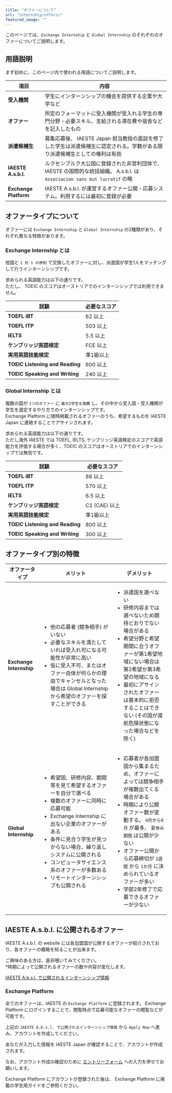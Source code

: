 ```yaml
---
title: "オファーについて"
url: "internship/offers/"
featured_image: ""
---
```

このページでは、`Exchange Internship` と `Global Internship` のそれぞれのオファーについてご説明します。

## 用語説明

まず初めに、このページ内で使われる用語についてご説明します。

| 項目                    | 内容   |
| ---------------------- | ----- |
| **受入機関**            | 学生にインターンシップの機会を提供する企業や大学など |
| **オファー**             | 所定のフォーマットに受入機関が受入れる学生の専門分野・必要スキル、支給される滞在費や宿舎などを記入したもの |
| **派遣候補生**          | 募集応募後、 IAESTE Japan 担当教授の面談を修了した学生は派遣候補生に認定される。学籍がある限り派遣候補生としての権利は有効 |
| **IAESTE A.s.b.l.**   | ルクセンブルク大公国に登録された非営利団体で、 IAESTE の国際的な統括組織。 A.s.b.l. は `Associacion sans but lucratif` の略 |
| **Exchange Platform** | IAESTE A.s.b.l. が運営するオファー公開・応募システム。利用するには最初に登録が必要 |

## オファータイプについて

オファーには `Exchange Internship` と `Global Internship` の2種類があり、それぞれ異なる特徴があります。

### Exchange Internship とは

他国と `1 対 1 の原則` で交換したオファーに対し、派遣国が学生1人をマッチングして行うインターンシップです。

求められる英語能力は以下の通りです。<br>
ただし、 TOEIC のスコアはオーストリアでのインターンシップでは利用できません。

| 試験 | 必要なスコア |
| --- | ----- |
| **TOEFL iBT** | 62 以上  |
| **TOEFL ITP** | 503 以上 |
| **IELTS**     | 5.5 以上 |
| **ケンブリッジ英語検定** | FCE 以上 |
| **実用英語技能検定** | 準1級以上 |
| **TOEIC Listening and Reading** | 600 以上 |
| **TOEIC Speaking and Writing** | 240 以上 |

### Global Internship とは

複数の国が `1つのオファー` に `最大2学生を推薦` し、その中から受入国・受入機関が学生を選定するやり方でのインターンシップです。<br>
Exchange Platform に随時掲載されるオファーのうち、希望するものを IAESTE Japan に連絡することでアサインされます。

求められる英語能力は以下の通りです。<br>
ただし海外 IAESTE では TOEFL, IELTS, ケンブリッジ英語検定のスコアで英語能力を評価する場合が多く、TOEIC のスコアはオーストリアでのインターンシップでは無効です。

| 試験 | 必要なスコア |
| --- | ----- |
| **TOEFL iBT** | 88 以上  |
| **TOEFL ITP** | 570 以上 |
| **IELTS**     | 6.5 以上 |
| **ケンブリッジ英語検定** | C1 (CAE) 以上 |
| **実用英語技能検定** | 準1級以上 |
| **TOEIC Listening and Reading** | 800 以上 |
| **TOEIC Speaking and Writing** | 300 以上 |

## オファータイプ別の特徴

| オファータイプ | メリット | デメリット |
| ---------- | ----- | ------ |
| **Exchange Internship** | <ul><li>他の応募者 (競争相手) がいない</li><li>必要なスキルを満たしていれば受入れ可になる可能性が非常に高い</li><li>仮に受入不可、またはオファー自体が何らかの理由でキャンセルとなった場合は Global Internship から希望のオファーを探すことができる</li> | <ul><li>派遣国を選べない</li><li>研修内容までは選べないため期待どおりでない場合がある</li><li>希望分野と希望期間に合うオファーが第1希望地域にない場合は第2希望か第3希望の地域になる</li><li>最初にアサインされたオファーは基本的に拒否することはできない (その国が渡航危険状態になった場合などを除く)</li></ul> |
| **Global Internship**   | <ul><li>希望国、研修内容、期間等を見て希望するオファーを自分で選べる</li><li>複数のオファーに同時に応募可能</li><li>Exchange Internship に出ない企業のオファーがある</li><li>条件に見合う学生が見つからない場合、繰り返しシステムに公開される</li><li>コンピュータサイエンス系のオファーが多数ある</li><li>リモートインターンシップも公開される</li></ul> | <ul><li>応募者が各加盟国から集まるため、オファーによっては競争相手が複数出てくる場合がある</li><li>時期により公開オファー数が変動する。 `4月から6月` が最多、 `夏休み期間` は公開が少ない</li><li>オファー公開から応募締切が `2週間` から `1か月` に決められているオファーが多い</li><li>学部2年修了で応募できるオファーが少ない</li></ul> |

## IAESTE A.s.b.l. に公開されるオファー

IAESTE A.s.b.l. の website には各加盟国が公開するオファーが紹介されており、各オファーの概略を知ることが出来ます。

ご興味のある方は、是非覗いてみてください。<br>
*時期によって公開されるオファーの数や内容が変化します。

[IAESTE A.b.s.l. で公開されるインターンシップ情報](https://iaeste.org/internships/)

### Exchange Platform

全てのオファーは、IAESTE の `Exchange Platform` に登録されます。 Exchange Platform にログインすることで、閲覧時点で応募可能なオファーの閲覧などが可能です。

上記の `IAESTE A.b.s.l. で公開されるインターンシップ情報` から `Apply Now` へ進み、アカウントを作成してください。

あなたが入力した情報を IAESTE Japan が確認することで、アカウントが作成されます。

なお、アカウント作成の確認のために [エントリーフォーム](required-docs.md) への入力を併せてお願いします。

Exchange Platform にアカウントが登録された後は、 Exchange Platform に掲載の学生用ガイドをご参照ください。
